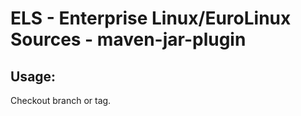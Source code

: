 # ELS - Enterprise Linux/EuroLinux Sources - maven-jar-plugin
 
## Usage:
  Checkout branch or tag.
